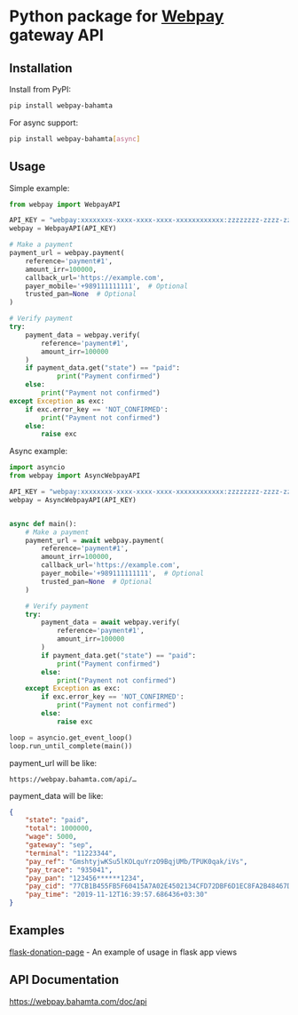 # Python package for [Webpay](https://webpay.bahamta.ir) gateway API

## Installation
Install from PyPI:
```bash
pip install webpay-bahamta
```
For async support:
```bash
pip install webpay-bahamta[async]
```

## Usage
Simple example:
```python
from webpay import WebpayAPI

API_KEY = "webpay:xxxxxxxx-xxxx-xxxx-xxxx-xxxxxxxxxxxx:zzzzzzzz-zzzz-zzzz-zzzz-zzzzzzzzzzzz"
webpay = WebpayAPI(API_KEY)

# Make a payment
payment_url = webpay.payment(
    reference='payment#1',
    amount_irr=100000,
    callback_url='https://example.com',
    payer_mobile='+989111111111',  # Optional
    trusted_pan=None  # Optional
)

# Verify payment
try:
    payment_data = webpay.verify(
        reference='payment#1',
        amount_irr=100000
    )
    if payment_data.get("state") == "paid":
            print("Payment confirmed")
    else:
        print("Payment not confirmed")
except Exception as exc:
    if exc.error_key == 'NOT_CONFIRMED':
        print("Payment not confirmed")
    else:
        raise exc
```
Async example:
```python
import asyncio
from webpay import AsyncWebpayAPI

API_KEY = "webpay:xxxxxxxx-xxxx-xxxx-xxxx-xxxxxxxxxxxx:zzzzzzzz-zzzz-zzzz-zzzz-zzzzzzzzzzzz"
webpay = AsyncWebpayAPI(API_KEY)


async def main():
    # Make a payment
    payment_url = await webpay.payment(
        reference='payment#1',
        amount_irr=100000,
        callback_url='https://example.com',
        payer_mobile='+989111111111',  # Optional
        trusted_pan=None  # Optional
    )

    # Verify payment
    try:
        payment_data = await webpay.verify(
            reference='payment#1',
            amount_irr=100000
        )
        if payment_data.get("state") == "paid":
            print("Payment confirmed")
        else:
            print("Payment not confirmed")
    except Exception as exc:
        if exc.error_key == 'NOT_CONFIRMED':
            print("Payment not confirmed")
        else:
            raise exc

loop = asyncio.get_event_loop()
loop.run_until_complete(main())
```
payment_url will be like:
```
https://webpay.bahamta.com/api/…
```

payment_data will be like:
```json
{
    "state": "paid",
    "total": 1000000,
    "wage": 5000,
    "gateway": "sep",
    "terminal": "11223344",
    "pay_ref": "GmshtyjwKSu5lKOLquYrzO9BqjUMb/TPUK0qak/iVs",
    "pay_trace": "935041",
    "pay_pan": "123456******1234",
    "pay_cid": "77CB1B455FB5F60415A7A02E4502134CFD72DBF6D1EC8FA2B48467DFB124AA75A",
    "pay_time": "2019-11-12T16:39:57.686436+03:30"
}
```
## Examples
[flask-donation-page](https://github.com/amirho3inf/flask-donation-page) - An example of usage in flask app views
## API Documentation
https://webpay.bahamta.com/doc/api

